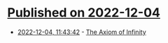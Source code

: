 # [Published on 2022-12-04](index.md)

* [2022-12-04, 11:43:42](https://news.ycombinator.com/item?id=33852746) - [The Axiom of Infinity](https://boxingpythagoras.com/2018/12/01/the-axiom-of-infinity/)
